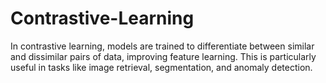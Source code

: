 # Contrastive-Learning
In contrastive learning, models are trained to differentiate between similar and dissimilar pairs of data, improving feature learning. This is particularly useful in tasks like image retrieval, segmentation, and anomaly detection.
